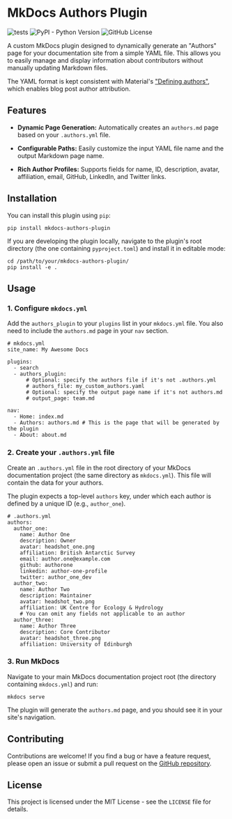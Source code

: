 # MkDocs Authors Plugin
![tests](https://github.com/thomaszwgerman/mkdocs-authors-plugin/actions/workflows/tests.yml/badge.svg)
![PyPI - Python Version](https://img.shields.io/pypi/pyversions/mkdocs-authors-plugin)
![GitHub License](https://img.shields.io/github/license/thomaszwagerman/mkdocs-authors-plugin)


A custom MkDocs plugin designed to dynamically generate an "Authors" page for your documentation site from a simple YAML file. This allows you to easily manage and display information about contributors without manually updating Markdown files.

The YAML format is kept consistent with Material's ["Defining authors"](https://squidfunk.github.io/mkdocs-material/tutorials/blogs/navigation/#defining-authors), which enables blog post author attribution.

## Features

* **Dynamic Page Generation:** Automatically creates an `authors.md` page based on your `.authors.yml` file.

* **Configurable Paths:** Easily customize the input YAML file name and the output Markdown page name.

* **Rich Author Profiles:** Supports fields for name, ID, description, avatar, affiliation, email, GitHub, LinkedIn, and Twitter links.

## Installation

You can install this plugin using `pip`:

```
pip install mkdocs-authors-plugin
```

If you are developing the plugin locally, navigate to the plugin's root directory (the one containing `pyproject.toml`) and install it in editable mode:

```
cd /path/to/your/mkdocs-authors-plugin/
pip install -e .
```

## Usage

### 1. Configure `mkdocs.yml`

Add the `authors_plugin` to your `plugins` list in your `mkdocs.yml` file. You also need to include the `authors.md` page in your `nav` section.

```
# mkdocs.yml
site_name: My Awesome Docs

plugins:
  - search
  - authors_plugin:
      # Optional: specify the authors file if it's not .authors.yml
      # authors_file: my_custom_authors.yaml
      # Optional: specify the output page name if it's not authors.md
      # output_page: team.md

nav:
  - Home: index.md
  - Authors: authors.md # This is the page that will be generated by the plugin
  - About: about.md
```

### 2. Create your `.authors.yml` file

Create an `.authors.yml` file in the root directory of your MkDocs documentation project (the same directory as `mkdocs.yml`). This file will contain the data for your authors.

The plugin expects a top-level `authors` key, under which each author is defined by a unique ID (e.g., `author_one`).

```
# .authors.yml
authors:
  author_one:
    name: Author One
    description: Owner
    avatar: headshot_one.png
    affiliation: British Antarctic Survey
    email: author.one@example.com
    github: authorone
    linkedin: author-one-profile
    twitter: author_one_dev
  author_two:
    name: Author Two
    description: Maintainer
    avatar: headshot_two.png
    affiliation: UK Centre for Ecology & Hydrology
    # You can omit any fields not applicable to an author
  author_three:
    name: Author Three
    description: Core Contributor
    avatar: headshot_three.png
    affiliation: University of Edinburgh
```

### 3. Run MkDocs

Navigate to your main MkDocs documentation project root (the directory containing `mkdocs.yml`) and run:

```
mkdocs serve
```

The plugin will generate the `authors.md` page, and you should see it in your site's navigation.

## Contributing

Contributions are welcome! If you find a bug or have a feature request, please open an issue or submit a pull request on the [GitHub repository](#).

## License

This project is licensed under the MIT License - see the `LICENSE` file for details.
